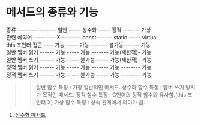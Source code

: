 # 메서드의 종류와 기능

종류 ---------------- 일반 ----- 상수화 ----- 정적 ------- 가상      
관련 예약어 --------- X -------- const ------ static ----- virtual      
this 포인터 접근 ---- 가능 ----- 가능 ------- 불가능 ------ 가능    
일반 멤버 읽기 ------ 가능 ----- 가능 ------- 가능(제한적)- 가능  
일반 멤버 쓰기 ------ 가능 ----- 불가능 ----- 가능(제한적)- 가능  
정적 멤버 읽기 ------ 가능 ----- 가능 ------- 가능 -------- 가능  
정적 멤버 쓰기 ------ 가능 ----- 불가능 ----- 가능 -------- 가능  


>> 일반 함수 특징 : 가장 일반적인 메서드.
>> 상수화 함수 특징 : 멤버 쓰기 방지가 목적인 메서드.
>> 정적 함수 특징 : C언어의 정적 함수와 유사함.(this 포인터 X)
>> 가상 함수 특징 : 상속 관계에서 의미가 큼.

  1. [상수형 메서드](https://github.com/Nighthom/Files/blob/main/Study/C%2B%2B/Class/%EB%A9%94%EC%84%9C%EB%93%9C%EC%9D%98%20%EC%A2%85%EB%A5%98%EC%99%80%20%EA%B8%B0%EB%8A%A5/%EC%83%81%EC%88%98%ED%98%95%20%EB%A9%94%EC%84%9C%EB%93%9C.md)
